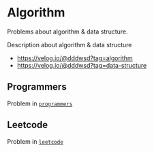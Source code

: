 # Algorithm
Problems about algorithm & data structure.

Description about algorithm & data structure
- https://velog.io/@dddwsd?tag=algorithm
- https://velog.io/@dddwsd?tag=data-structure

## Programmers
Problem in [`programmers`](https://programmers.co.kr/learn/challenges)

## Leetcode
Problem in [`leetcode`](https://leetcode.com/problemset/all/)